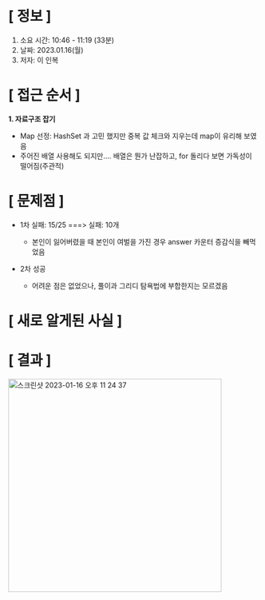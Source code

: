 # **[ 정보 ]**
1. 소요 시간: 10:46 - 11:19 (33분)
2. 날짜: 2023.01.16(월)
3. 저자: 이 인복

# **[ 접근 순서 ]**
**1. 자료구조 잡기**
  - Map 선정: HashSet 과 고민 했지만 중복 값 체크와 지우는데 map이 유리해 보였음
  - 주어진 배열 사용해도 되지만.... 배열은 뭔가 난잡하고, for 돌리다 보면 가독성이 떨어짐(주관적)


# **[ 문제점 ]**
- 1차 실패: 15/25 ===> 실패: 10개
    - 본인이 잃어버렸을 때 본인이 여벌을 가진 경우 answer 카운터 증감식을 빼먹었음
    
- 2차 성공
  - 어려운 점은 없었으나, 풀이과 그리디 탐욕법에 부합한지는 모르겠음

# **[ 새로 알게된 사실 ]**

# **[ 결과 ]** 
<img width="427" alt="스크린샷 2023-01-16 오후 11 24 37" src="https://user-images.githubusercontent.com/59809278/212700701-71c8fb20-d77a-4d1a-8547-dd707771f657.png">
